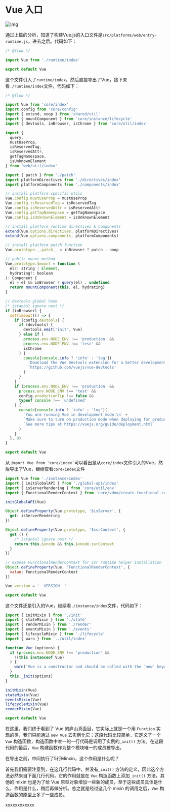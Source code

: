 # Vue 入口

![img](https://gitbook-media.oss-ap-southeast-1.aliyuncs.com/pics/5fc746ea00019dbd06400360.jpg)

通过上篇的分析，知道了构建Vue.js的入口文件是`src/platforms/web/entry-runtime.js`，进去之后。代码如下：

```js
/* @flow */

import Vue from './runtime/index'

export default Vue
```

这个文件引入了`runtime/index`，然后直接导出了Vue，接下来看`./runtime/index`文件，代码如下：

```js
/* @flow */

import Vue from 'core/index'
import config from 'core/config'
import { extend, noop } from 'shared/util'
import { mountComponent } from 'core/instance/lifecycle'
import { devtools, inBrowser, isChrome } from 'core/util/index'

import {
  query,
  mustUseProp,
  isReservedTag,
  isReservedAttr,
  getTagNamespace,
  isUnknownElement
} from 'web/util/index'

import { patch } from './patch'
import platformDirectives from './directives/index'
import platformComponents from './components/index'

// install platform specific utils
Vue.config.mustUseProp = mustUseProp
Vue.config.isReservedTag = isReservedTag
Vue.config.isReservedAttr = isReservedAttr
Vue.config.getTagNamespace = getTagNamespace
Vue.config.isUnknownElement = isUnknownElement

// install platform runtime directives & components
extend(Vue.options.directives, platformDirectives)
extend(Vue.options.components, platformComponents)

// install platform patch function
Vue.prototype.__patch__ = inBrowser ? patch : noop

// public mount method
Vue.prototype.$mount = function (
  el?: string | Element,
  hydrating?: boolean
): Component {
  el = el && inBrowser ? query(el) : undefined
  return mountComponent(this, el, hydrating)
}

// devtools global hook
/* istanbul ignore next */
if (inBrowser) {
  setTimeout(() => {
    if (config.devtools) {
      if (devtools) {
        devtools.emit('init', Vue)
      } else if (
        process.env.NODE_ENV !== 'production' &&
        process.env.NODE_ENV !== 'test' &&
        isChrome
      ) {
        console[console.info ? 'info' : 'log'](
          'Download the Vue Devtools extension for a better development experience:\n' +
          'https://github.com/vuejs/vue-devtools'
        )
      }
    }
    if (process.env.NODE_ENV !== 'production' &&
      process.env.NODE_ENV !== 'test' &&
      config.productionTip !== false &&
      typeof console !== 'undefined'
    ) {
      console[console.info ? 'info' : 'log'](
        `You are running Vue in development mode.\n` +
        `Make sure to turn on production mode when deploying for production.\n` +
        `See more tips at https://vuejs.org/guide/deployment.html`
      )
    }
  }, 0)
}

export default Vue
```

从 `import Vue from 'core/index'`可以看出是从`core/index`文件引入的Vue，然后导出了Vue，继续查看`core/index`文件

```js
import Vue from './instance/index'
import { initGlobalAPI } from './global-api/index'
import { isServerRendering } from 'core/util/env'
import { FunctionalRenderContext } from 'core/vdom/create-functional-component'

initGlobalAPI(Vue)

Object.defineProperty(Vue.prototype, '$isServer', {
  get: isServerRendering
})

Object.defineProperty(Vue.prototype, '$ssrContext', {
  get () {
    /* istanbul ignore next */
    return this.$vnode && this.$vnode.ssrContext
  }
})

// expose FunctionalRenderContext for ssr runtime helper installation
Object.defineProperty(Vue, 'FunctionalRenderContext', {
  value: FunctionalRenderContext
})

Vue.version = '__VERSION__'

export default Vue
```

这个文件还是引入的Vue，继续看`./instance/index`文件，代码如下：

```js
import { initMixin } from './init'
import { stateMixin } from './state'
import { renderMixin } from './render'
import { eventsMixin } from './events'
import { lifecycleMixin } from './lifecycle'
import { warn } from '../util/index'

function Vue (options) {
  if (process.env.NODE_ENV !== 'production' &&
    !(this instanceof Vue)
  ) {
    warn('Vue is a constructor and should be called with the `new` keyword')
  }
  this._init(options)
}

initMixin(Vue)
stateMixin(Vue)
eventsMixin(Vue)
lifecycleMixin(Vue)
renderMixin(Vue)

export default Vue
```

在这里，我们终于看到了 Vue 的庐山真面目，它实际上就是一个用 `Function` 实现的类，我们只能通过 `new Vue` 去实例化它；这段代码比较简单，它定义了一个 `Vue` 构造函数，构造函数中唯一的一行代码是调用了实例的`_init()` 方法。在这段代码的最后，`Vue` 构建函数作为整个模块唯一的成员被导出。

在导出之前，中间执行了5行Minxin，这个作用是什么呢？

首先我们需要注意到，在这几行代码中，并没有`_init()` 方法的定义，因此这个方法必然来自下面几行代码，它的作用就是在 `Vue` 构造函数上添加`_init()` 方法，其他的 mixin 也是为了给 Vue 原型对象增加一些新的成员，至于这些成员具体是什么，作用是什么，稍后再做分析。总之就是经过这几个 mixin 的调用之后，`Vue` 构造函数的原型上多了一些成员。

xxxxxxxxxxxx
